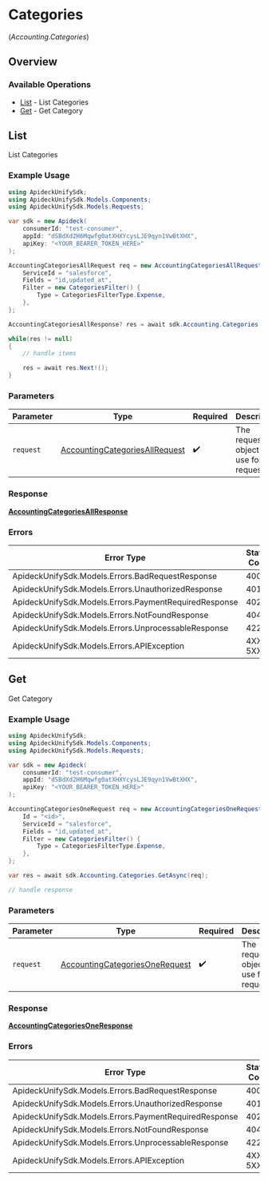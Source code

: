 # Categories
(*Accounting.Categories*)

## Overview

### Available Operations

* [List](#list) - List Categories
* [Get](#get) - Get Category

## List

List Categories

### Example Usage

<!-- UsageSnippet language="csharp" operationID="accounting.categoriesAll" method="get" path="/accounting/categories" -->
```csharp
using ApideckUnifySdk;
using ApideckUnifySdk.Models.Components;
using ApideckUnifySdk.Models.Requests;

var sdk = new Apideck(
    consumerId: "test-consumer",
    appId: "dSBdXd2H6Mqwfg0atXHXYcysLJE9qyn1VwBtXHX",
    apiKey: "<YOUR_BEARER_TOKEN_HERE>"
);

AccountingCategoriesAllRequest req = new AccountingCategoriesAllRequest() {
    ServiceId = "salesforce",
    Fields = "id,updated_at",
    Filter = new CategoriesFilter() {
        Type = CategoriesFilterType.Expense,
    },
};

AccountingCategoriesAllResponse? res = await sdk.Accounting.Categories.ListAsync(req);

while(res != null)
{
    // handle items

    res = await res.Next!();
}
```

### Parameters

| Parameter                                                                                 | Type                                                                                      | Required                                                                                  | Description                                                                               |
| ----------------------------------------------------------------------------------------- | ----------------------------------------------------------------------------------------- | ----------------------------------------------------------------------------------------- | ----------------------------------------------------------------------------------------- |
| `request`                                                                                 | [AccountingCategoriesAllRequest](../../Models/Requests/AccountingCategoriesAllRequest.md) | :heavy_check_mark:                                                                        | The request object to use for the request.                                                |

### Response

**[AccountingCategoriesAllResponse](../../Models/Requests/AccountingCategoriesAllResponse.md)**

### Errors

| Error Type                                            | Status Code                                           | Content Type                                          |
| ----------------------------------------------------- | ----------------------------------------------------- | ----------------------------------------------------- |
| ApideckUnifySdk.Models.Errors.BadRequestResponse      | 400                                                   | application/json                                      |
| ApideckUnifySdk.Models.Errors.UnauthorizedResponse    | 401                                                   | application/json                                      |
| ApideckUnifySdk.Models.Errors.PaymentRequiredResponse | 402                                                   | application/json                                      |
| ApideckUnifySdk.Models.Errors.NotFoundResponse        | 404                                                   | application/json                                      |
| ApideckUnifySdk.Models.Errors.UnprocessableResponse   | 422                                                   | application/json                                      |
| ApideckUnifySdk.Models.Errors.APIException            | 4XX, 5XX                                              | \*/\*                                                 |

## Get

Get Category

### Example Usage

<!-- UsageSnippet language="csharp" operationID="accounting.categoriesOne" method="get" path="/accounting/categories/{id}" -->
```csharp
using ApideckUnifySdk;
using ApideckUnifySdk.Models.Components;
using ApideckUnifySdk.Models.Requests;

var sdk = new Apideck(
    consumerId: "test-consumer",
    appId: "dSBdXd2H6Mqwfg0atXHXYcysLJE9qyn1VwBtXHX",
    apiKey: "<YOUR_BEARER_TOKEN_HERE>"
);

AccountingCategoriesOneRequest req = new AccountingCategoriesOneRequest() {
    Id = "<id>",
    ServiceId = "salesforce",
    Fields = "id,updated_at",
    Filter = new CategoriesFilter() {
        Type = CategoriesFilterType.Expense,
    },
};

var res = await sdk.Accounting.Categories.GetAsync(req);

// handle response
```

### Parameters

| Parameter                                                                                 | Type                                                                                      | Required                                                                                  | Description                                                                               |
| ----------------------------------------------------------------------------------------- | ----------------------------------------------------------------------------------------- | ----------------------------------------------------------------------------------------- | ----------------------------------------------------------------------------------------- |
| `request`                                                                                 | [AccountingCategoriesOneRequest](../../Models/Requests/AccountingCategoriesOneRequest.md) | :heavy_check_mark:                                                                        | The request object to use for the request.                                                |

### Response

**[AccountingCategoriesOneResponse](../../Models/Requests/AccountingCategoriesOneResponse.md)**

### Errors

| Error Type                                            | Status Code                                           | Content Type                                          |
| ----------------------------------------------------- | ----------------------------------------------------- | ----------------------------------------------------- |
| ApideckUnifySdk.Models.Errors.BadRequestResponse      | 400                                                   | application/json                                      |
| ApideckUnifySdk.Models.Errors.UnauthorizedResponse    | 401                                                   | application/json                                      |
| ApideckUnifySdk.Models.Errors.PaymentRequiredResponse | 402                                                   | application/json                                      |
| ApideckUnifySdk.Models.Errors.NotFoundResponse        | 404                                                   | application/json                                      |
| ApideckUnifySdk.Models.Errors.UnprocessableResponse   | 422                                                   | application/json                                      |
| ApideckUnifySdk.Models.Errors.APIException            | 4XX, 5XX                                              | \*/\*                                                 |